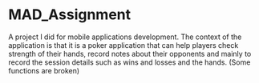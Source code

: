 # MAD_Assignment
A project I did for mobile applications development. The context of the application is that it is a poker application that can help players check strength of their hands,
record notes about their opponents and mainly to record the session details such as wins and losses and the hands. (Some functions are broken)
